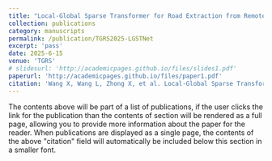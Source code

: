 ```yaml
---
title: "Local-Global Sparse Transformer for Road Extraction from Remote Sensing Imagery"
collection: publications
category: manuscripts
permalink: /publication/TGRS2025-LGSTNet
excerpt: 'pass'
date: 2025-6-15
venue: 'TGRS'
# slidesurl: 'http://academicpages.github.io/files/slides1.pdf'
paperurl: 'http://academicpages.github.io/files/paper1.pdf'
citation: 'Wang X, Wang L, Zhong X, et al. Local-Global Sparse Transformer for Road Extraction from Remote Sensing Imagery[J]. IEEE Transactions on Geoscience and Remote Sensing.'
---
```


The contents above will be part of a list of publications, if the user clicks the link for the publication than the contents of section will be rendered as a full page, allowing you to provide more information about the paper for the reader. When publications are displayed as a single page, the contents of the above "citation" field will automatically be included below this section in a smaller font.